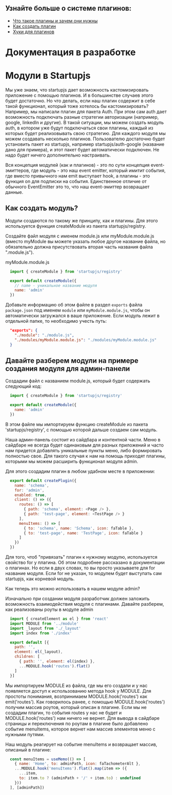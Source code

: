 ## Узнайте больше о системе плагинов:
- [Что такое плагины и зачем они нужны](https://github.com/startupjs/startupjs/blob/master/packages/startupjs/aboutPlugins.ru.md)
- [Как создать плагин](https://github.com/startupjs/startupjs/blob/master/packages/startupjs/createPlugin.ru.md)
- [Хуки для плагинов](https://github.com/startupjs/startupjs/blob/master/packages/startupjs/README.ru.md)

# Документация в разработке

# Модули в Startupjs
Мы уже знаем, что startupjs дает возможность кастомизировать приложение с помощью плагинов. И в большинстве случаев этого будет достаточно. Но что делать, если наш плагин содержит в себе такой функционал, который тоже хотелось бы кастомизировать? Например, мы написали плагин для пакета Auth. При этом сам auth дает возможность подключать разные стратегии авторизации (например, google, linkedIn и другие). В такой ситуации, мы можем создать модуль auth, в котором уже будут подключаться свои плагины, каждый из которых будет реализовывать свою стратегию. Для каждого модуля мы можем создавать несколько плагинов. Пользователю достаточно будет установить пакет из startupjs, например startupjs/auth-google (название дано для примера), и этот пакет будет автоматически подключен. Не надо будет ничего дополнительно настраивать.

Вся концепция модулей (как и плагинов) - это по сути концепция event-эмиттеров, где модуль - это наш event emitter, который имитит события, где вместо привычного нам emit выступает hook, а плагины - это функция on для подписки на события.
Единственное отличие от обычного EventEmitter это то, что наш event-эмиттер возвращает данные.

## Как создать модуль?

Модули создаются по такому же принципу, как и плагины. Для этого используется функция createModule из пакета startupjs/registry.

Создайте файл модуля с именем module.js или myModule.module.js (вместо myModule вы можете указать любое другое название файла, но обязательно должна присутствовать вторая часть названия файла ".module.js").

myModule.module.js

```js
  import { createModule } from 'startupjs/registry'

  export default createModule({
    // name - уникальное название модуля
    name: 'admin'
  })
```

Добавьте информацию об этом файле в раздел `exports` файла `package.json` под именем `module` или `myModule.module.js`, чтобы он автоматически загружался в ваше приложение. Если модуль лежит в отдельной папке, то необходимо учесть путь:

```json
  "exports": {
    "./module": "./module.js",
    "./modules/myModule.module.js": "./modules/myModule.module.js"
  }
```

## Давайте разберем модули на примере создания модуля для админ-панели

Создадим файл с названием module.js, который будет содержать следующий код:

```js
  import { createModule } from 'startupjs/registry'

  export default createModule({
    name: 'admin'
  })
```

В этом файле мы импортируем функцию createModule из пакета 'startupjs/registry', с помощью которой дальше создаем сам модуль.

Наша админ-панель состоит из сайдбара и контентной части. Меню в сайдбаре не всегда будет одинаковым для разных приложений и часто нам придется добавлять уникальные пункты меню, либо формировать полностью свое. Для такого случая к нам на помощь приходят плагины, которыми мы можем расширить функционал модуля admin.

Для этого создадим плагин в любом удабном месте в приложении:

```js
  export default createPlugin({
    name: 'schema',
    for: 'admin',
    enabled: true,
    client: () => ({
      routes: () => [
        { path: 'schema', element: <Page /> },
        { path: 'test-page', element: <TestPage /> }
      ],
      menuItems: () => [
        { to: 'schema', name: 'Schema', icon: faTable },
        { to: 'test-page', name: 'TestPage', icon: faTable }
      ]
    })
  })
```

Для того, чтоб "привязать" плагин к нужному модулю, используется свойство for у плагина. Об этом подробнее рассказано в документации о плагинах. Но если в двух словах, то вы просто указываете для for название модуля. Если for не указан, то модулем будет выступать сам startupjs, как корневой модуль.

Как теперь это можно использовать в нашем модуле admin?

Изначально при создании модуля разработчик должен заложить возможность взаимодействия модуля с плагинами. Давайте разберем, как реализованы роуты в модуле admin

```js
  import { createElement as el } from 'react'
  import MODULE from '../module'
  import _layout from './_layout'
  import index from './index'

  export default [{
    path: '',
    element: el(_layout),
    children: [
      { path: '', element: el(index) },
      ...MODULE.hook('routes').flat()
    ]
  }]
```

Мы импортируем MODULE из файла, где мы его создали и у нас появляется доступ к использованию метода hook у MODULE.
Для простоты понимания, возпринимаем MODULE.hook('routes') как emit('routes').
Как говорилось ранее, с помощью MODULE.hook('routes') получим массив роутов, который описан в плагине. Если мы не создадим плагин, то события routes у нас не будет и MODULE.hook('routes') нам ничего не вернет.
Для вывода в сайдбаре страницы и переключения по роутам в плагине было добавлено событие menuItems, которое вернет нам массив элементов меню с нужными путями.

Наш модуль реагирует на событие menuItems и возвращает массив, описаный в плагине:

```js
  const menuItems = useMemo(() => [
    { name: 'Home', to: adminPath, icon: faTachometerAlt },
    ...MODULE.hook('menuItems').flat().map(item => ({
      ...item,
      to: item.to ? (adminPath + '/' + item.to) : undefined
    }))
  ], [adminPath])
```
